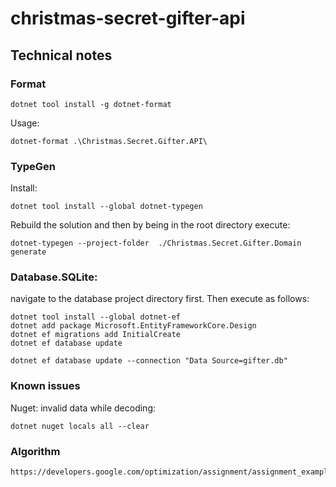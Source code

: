 # christmas-secret-gifter-api
## Technical notes
### Format
```
dotnet tool install -g dotnet-format
```
Usage:
```
dotnet-format .\Christmas.Secret.Gifter.API\
```

### TypeGen
Install: 
``` 
dotnet tool install --global dotnet-typegen
```
Rebuild the solution and then by being in the root directory execute:
```
dotnet-typegen --project-folder  ./Christmas.Secret.Gifter.Domain generate
```
### Database.SQLite:
navigate to the database project directory first.
Then execute as follows:
```
dotnet tool install --global dotnet-ef
dotnet add package Microsoft.EntityFrameworkCore.Design
dotnet ef migrations add InitialCreate
dotnet ef database update

dotnet ef database update --connection "Data Source=gifter.db"
```

### Known issues
Nuget: invalid data while decoding:
```
dotnet nuget locals all --clear
```

### Algorithm
```
https://developers.google.com/optimization/assignment/assignment_example
```
